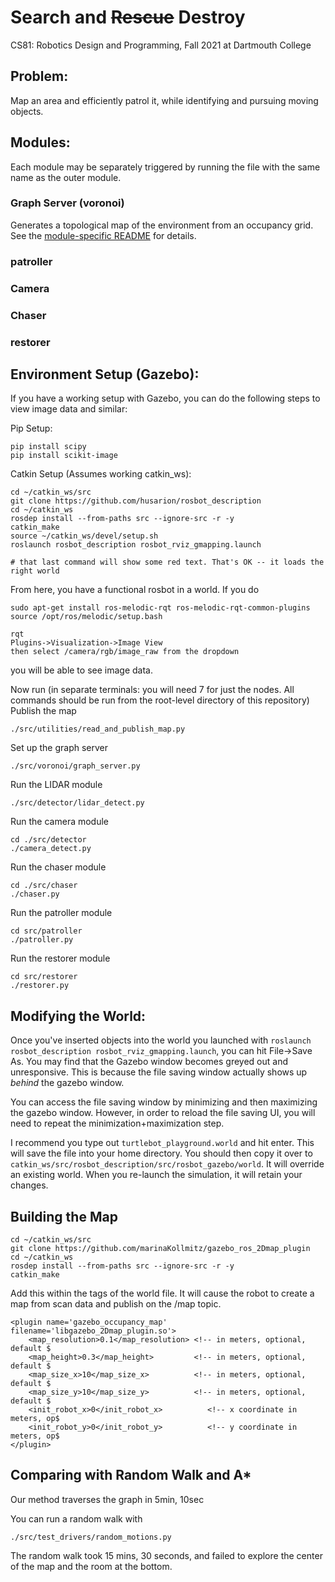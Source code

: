 # Search and ~~Rescue~~ Destroy

CS81: Robotics Design and Programming, Fall 2021 at Dartmouth College

## Problem:

Map an area and efficiently patrol it, while identifying and pursuing moving objects.

## Modules:
Each module may be separately triggered by running the file with the same name as the outer
module.

### Graph Server (voronoi)

Generates a topological map of the environment from an occupancy grid. See the [module-specific README](./src/voronoi/README.md) for details.

### patroller

### Camera

### Chaser

### restorer

## Environment Setup (Gazebo):
If you have a working setup with Gazebo, you can do the following steps to view image data
and similar:

Pip Setup:
```
pip install scipy
pip install scikit-image
```

Catkin Setup (Assumes working catkin_ws):
```
cd ~/catkin_ws/src
git clone https://github.com/husarion/rosbot_description
cd ~/catkin_ws
rosdep install --from-paths src --ignore-src -r -y
catkin_make
source ~/catkin_ws/devel/setup.sh
roslaunch rosbot_description rosbot_rviz_gmapping.launch

# that last command will show some red text. That's OK -- it loads the right world
```

From here, you have a functional rosbot in a world.
If you do
```
sudo apt-get install ros-melodic-rqt ros-melodic-rqt-common-plugins
source /opt/ros/melodic/setup.bash

rqt
Plugins->Visualization->Image View
then select /camera/rgb/image_raw from the dropdown
```
you will be able to see image data.

Now run (in separate terminals: you will need 7 for just the nodes. All commands should be run from the root-level directory of this repository)
Publish the map
```
./src/utilities/read_and_publish_map.py
```
Set up the graph server
```
./src/voronoi/graph_server.py
```
Run the LIDAR module
```
./src/detector/lidar_detect.py
```
Run the camera module
```
cd ./src/detector
./camera_detect.py
```
Run the chaser module
```
cd ./src/chaser
./chaser.py
```

Run the patroller module
```
cd src/patroller
./patroller.py
```
Run the restorer module
```
cd src/restorer
./restorer.py
```

## Modifying the World:
Once you've inserted objects into the world you launched with
`roslaunch rosbot_description rosbot_rviz_gmapping.launch`, you can hit 
File->Save As. You may find that the Gazebo window becomes greyed out and unresponsive.
This is because the file saving window actually shows up *behind* the gazebo window.

You can access the file saving window by minimizing and then maximizing the gazebo window.
However, in order to reload the file saving UI, you will need to repeat the 
minimization+maximization step.

I recommend you type out `turtlebot_playground.world` and hit enter. This will save the file
into your home directory. You should then copy it over to 
`catkin_ws/src/rosbot_description/src/rosbot_gazebo/world`. It will override an existing world.
When you re-launch the simulation, it will retain your changes.

## Building the Map
```
cd ~/catkin_ws/src
git clone https://github.com/marinaKollmitz/gazebo_ros_2Dmap_plugin
cd ~/catkin_ws
rosdep install --from-paths src --ignore-src -r -y
catkin_make
```

Add this within the <world></world> tags of the world file.
It will cause the robot to create a map from scan data and publish on the /map topic.
``` 
<plugin name='gazebo_occupancy_map' filename='libgazebo_2Dmap_plugin.so'>
    <map_resolution>0.1</map_resolution> <!-- in meters, optional, default $
    <map_height>0.3</map_height>         <!-- in meters, optional, default $
    <map_size_x>10</map_size_x>          <!-- in meters, optional, default $
    <map_size_y>10</map_size_y>          <!-- in meters, optional, default $
    <init_robot_x>0</init_robot_x>          <!-- x coordinate in meters, op$
    <init_robot_y>0</init_robot_y>          <!-- y coordinate in meters, op$
</plugin>
```

## Comparing with Random Walk and A*
Our method traverses the graph in 5min, 10sec

You can run a random walk with
```
./src/test_drivers/random_motions.py 

```
The random walk took 15 mins, 30 seconds, and failed to explore the center of the map and the room at the bottom.